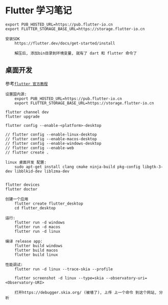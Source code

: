 # Flutter 学习笔记

    export PUB_HOSTED_URL=https://pub.flutter-io.cn
    export FLUTTER_STORAGE_BASE_URL=https://storage.flutter-io.cn

    安装SDK
        https://flutter.dev/docs/get-started/install

        解压后, 添加bin目录到环境变量, 就有了 dart 和 flutter 命令了


## 桌面开发

参考[`flutter 官方教程`](https://flutter.cn/desktop)

    设置国内源:
        export PUB_HOSTED_URL=https://pub.flutter-io.cn
        export FLUTTER_STORAGE_BASE_URL=https://storage.flutter-io.cn

    flutter channel dev
    flutter upgrade

    flutter config --enable-<platform>-desktop

    // flutter config --enable-linux-desktop
    // flutter config --enable-macos-desktop
    // flutter config --enable-windows-desktop
	// flutter config --enable-web
	// flutter create .

    linux 桌面开发 配置:
        sudo apt-get install clang cmake ninja-build pkg-config libgtk-3-dev libblkid-dev liblzma-dev


    flutter devices
    flutter doctor

    创建一个应用
        flutter create flutter_desktop
        cd flutter_desktop

    运行:
        flutter run -d windows
        flutter run -d macos
        flutter run -d linux

    编译 release app:
        flutter build windows
        flutter build macos
        flutter build linux

    性能调试:
        flutter run -d linux --trace-skia --profile

        flutter screenshot -d linux --type=skia --observatory-uri=<Observatory-URI>

        打开https://debugger.skia.org/ (被墙了), 上传 上一个命令 到这个网站, 分析
